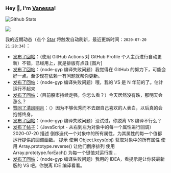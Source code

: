### Hey 👋, I'm [Vanessa](http://vanessa.b3log.org/)!

![Github Stats](https://github-readme-stats.vercel.app/api?username=Vanessa219&show_icons=true)

<a title="Hits" target="_blank" href="https://github.com/Vanessa219/Vanessa219"><img src="https://hits.b3log.org/Vanessa219/Vanessa219.svg"></a>

<!--events start -->

我的近期动态（点个 [Star](https://github.com/Vanessa219/Vanessa219) 将触发自动刷新，最近更新时间：`2020-07-20 21:28:34`）：

* [发布了回帖](https://hacpai.com/article/1595248018192/comment/1595251305548#comments)：（使用 GitHub Actions 对 GitHub Profile 个人主页进行自动更新）不错，已经用上，就是排版有点丑 [图片]
* [发布了回帖](https://hacpai.com/article/1595229979205/comment/1595250681237#comments)：（node-gyp 编译失败问题）我觉得在 GitHub 的努力下，可能会好一点。至少现在依赖一有问题就帮你更新。
* [发布了回帖](https://hacpai.com/article/1595229979205/comment/1595250614962#comments)：（node-gyp 编译失败问题）哦，我的 VS 是 N 年前的了。估计运行不起来
* [发布了回帖](https://hacpai.com/article/1594688885308/comment/1595241584670#comments)：（目前股市持续走强，你怎么看？）今天居然没有跌，那明天会涨么？
* [赞同了清风明月](https://hacpai.com/member/Gakkiyomi2019/breezemoons/1595238922484)：（）因为不够优秀而不去跟自己喜欢的人表白，以后真的会抱憾终身。
* [发布了回帖](https://hacpai.com/article/1595229979205/comment/1595236129847#comments)：（node-gyp 编译失败问题）没试过，你脱离 VS 编译不行么？
* [发布了帖子](https://hacpai.com/article/1595236089902)：（JavaScript - 从右到左为对象中的每一个属性进行回调）2020-07-20 描述 倒序迭代一个对象中的所有属性，为其属性的每一个值都运行提供的回调函数。 提示 使用 Object.keys(obj) 获取对象中的所有属性 使用 Array.prototype.reverse() 让他们倒序排列 使用 Array.prototype.forEach() 为每一个键值对运行提 ..
* [发布了回帖](https://hacpai.com/article/1595229979205/comment/1595233146286#comments)：（node-gyp 编译失败问题）我用的 IDEA，看提示是让你装最新版的 VS 吧。你脱离 IDE 编译看看。

<!--events end -->
